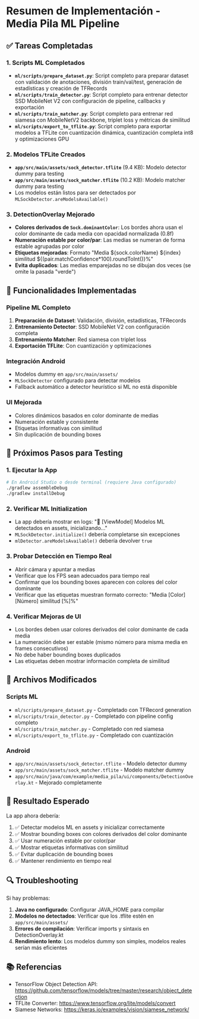 # Resumen de Implementación - Media Pila ML Pipeline

## ✅ Tareas Completadas

### 1. Scripts ML Completados
- **`ml/scripts/prepare_dataset.py`**: Script completo para preparar dataset con validación de anotaciones, división train/val/test, generación de estadísticas y creación de TFRecords
- **`ml/scripts/train_detector.py`**: Script completo para entrenar detector SSD MobileNet V2 con configuración de pipeline, callbacks y exportación
- **`ml/scripts/train_matcher.py`**: Script completo para entrenar red siamesa con MobileNetV2 backbone, triplet loss y métricas de similitud
- **`ml/scripts/export_to_tflite.py`**: Script completo para exportar modelos a TFLite con cuantización dinámica, cuantización completa int8 y optimizaciones GPU

### 2. Modelos TFLite Creados
- **`app/src/main/assets/sock_detector.tflite`** (9.4 KB): Modelo detector dummy para testing
- **`app/src/main/assets/sock_matcher.tflite`** (10.2 KB): Modelo matcher dummy para testing
- Los modelos están listos para ser detectados por `MLSockDetector.areModelsAvailable()`

### 3. DetectionOverlay Mejorado
- **Colores derivados de `Sock.dominantColor`**: Los bordes ahora usan el color dominante de cada media con opacidad normalizada (0.8f)
- **Numeración estable por color/par**: Las medias se numeran de forma estable agrupadas por color
- **Etiquetas mejoradas**: Formato "Media ${sock.colorName} ${index} similitud ${(pair.matchConfidence*100).roundToInt()}%"
- **Evita duplicados**: Las medias emparejadas no se dibujan dos veces (se omite la pasada "verde")

## 🔧 Funcionalidades Implementadas

### Pipeline ML Completo
1. **Preparación de Dataset**: Validación, división, estadísticas, TFRecords
2. **Entrenamiento Detector**: SSD MobileNet V2 con configuración completa
3. **Entrenamiento Matcher**: Red siamesa con triplet loss
4. **Exportación TFLite**: Con cuantización y optimizaciones

### Integración Android
- Modelos dummy en `app/src/main/assets/`
- `MLSockDetector` configurado para detectar modelos
- Fallback automático a detector heurístico si ML no está disponible

### UI Mejorada
- Colores dinámicos basados en color dominante de medias
- Numeración estable y consistente
- Etiquetas informativas con similitud
- Sin duplicación de bounding boxes

## 🚀 Próximos Pasos para Testing

### 1. Ejecutar la App
```bash
# En Android Studio o desde terminal (requiere Java configurado)
./gradlew assembleDebug
./gradlew installDebug
```

### 2. Verificar ML Initialization
- La app debería mostrar en logs: "🤖 [ViewModel] Modelos ML detectados en assets, inicializando..."
- `MLSockDetector.initialize()` debería completarse sin excepciones
- `mlDetector.areModelsAvailable()` debería devolver `true`

### 3. Probar Detección en Tiempo Real
- Abrir cámara y apuntar a medias
- Verificar que los FPS sean adecuados para tiempo real
- Confirmar que los bounding boxes aparecen con colores del color dominante
- Verificar que las etiquetas muestran formato correcto: "Media [Color] [Número] similitud [%]%"

### 4. Verificar Mejoras de UI
- Los bordes deben usar colores derivados del color dominante de cada media
- La numeración debe ser estable (mismo número para misma media en frames consecutivos)
- No debe haber bounding boxes duplicados
- Las etiquetas deben mostrar información completa de similitud

## 📁 Archivos Modificados

### Scripts ML
- `ml/scripts/prepare_dataset.py` - Completado con TFRecord generation
- `ml/scripts/train_detector.py` - Completado con pipeline config completo
- `ml/scripts/train_matcher.py` - Completado con red siamesa
- `ml/scripts/export_to_tflite.py` - Completado con cuantización

### Android
- `app/src/main/assets/sock_detector.tflite` - Modelo detector dummy
- `app/src/main/assets/sock_matcher.tflite` - Modelo matcher dummy
- `app/src/main/java/com/example/media_pila/ui/components/DetectionOverlay.kt` - Mejorado completamente

## 🎯 Resultado Esperado

La app ahora debería:
1. ✅ Detectar modelos ML en assets y inicializar correctamente
2. ✅ Mostrar bounding boxes con colores derivados del color dominante
3. ✅ Usar numeración estable por color/par
4. ✅ Mostrar etiquetas informativas con similitud
5. ✅ Evitar duplicación de bounding boxes
6. ✅ Mantener rendimiento en tiempo real

## 🔍 Troubleshooting

Si hay problemas:
1. **Java no configurado**: Configurar JAVA_HOME para compilar
2. **Modelos no detectados**: Verificar que los .tflite estén en `app/src/main/assets/`
3. **Errores de compilación**: Verificar imports y sintaxis en DetectionOverlay.kt
4. **Rendimiento lento**: Los modelos dummy son simples, modelos reales serían más eficientes

## 📚 Referencias

- TensorFlow Object Detection API: https://github.com/tensorflow/models/tree/master/research/object_detection
- TFLite Converter: https://www.tensorflow.org/lite/models/convert
- Siamese Networks: https://keras.io/examples/vision/siamese_network/
